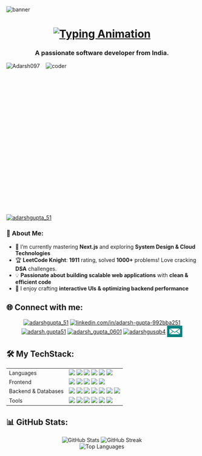 <img src="https://user-images.githubusercontent.com/74038190/221352995-5ac18bdf-1a19-4f99-bbb6-77559b220470.gif" alt="banner"/>

<h1 align="center">
  <a href="#" >
    <img src="https://readme-typing-svg.herokuapp.com?font=Fira+Code&weight=600&size=30&pause=1000&color=3498DB&center=true&vCenter=true&width=435&lines=Hi+%F0%9F%91%8B%2C+I'm+Adarsh+Gupta" alt="Typing Animation" />
  </a>
</h1>
<h3 align="center">A passionate software developer from India.</h3>
<img src="https://cdn.dribbble.com/users/1162077/screenshots/3848914/programmer.gif" alt="coder" height="400px" width="400px" align="right"/>

<p align="left"> <img src="https://komarev.com/ghpvc/?username=Adarsh097&label=Profile%20views&color=3498DB&style=flat" alt="Adarsh097" /> </p>

<p align="left"> <a href="https://twitter.com/adarshgupta_51" target="blank"><img src="https://img.shields.io/twitter/follow/adarshgupta_51?logo=twitter&style=for-the-badge&color=3498DB" alt="adarshgupta_51" /></a> </p>

### 🚀 About Me:
- 🌱 I’m currently mastering **Next.js** and exploring **System Design & Cloud Technologies**  
- 🏆 **LeetCode Knight**: **1911** rating, solved **1000+** problems! Love cracking **DSA** challenges.  
- 💡 **Passionate about building scalable web applications** with **clean & efficient code**    
- 🎨 I enjoy crafting **interactive UIs & optimizing backend performance**  

## 🌐 Connect with me:
<p align="center">
<a href="https://twitter.com/adarshgupta_51" target="blank"><img align="center" src="https://raw.githubusercontent.com/rahuldkjain/github-profile-readme-generator/master/src/images/icons/Social/twitter.svg" alt="adarshgupta_51" height="30" width="40" /></a>
<a href="https://linkedin.com/in/adarsh-gupta-992bba251" target="blank"><img align="center" src="https://raw.githubusercontent.com/rahuldkjain/github-profile-readme-generator/master/src/images/icons/Social/linked-in-alt.svg" alt="linkedin.com/in/adarsh-gupta-992bba251" height="30" width="40" /></a>
<a href="https://instagram.com/adarsh.gupta51" target="blank"><img align="center" src="https://raw.githubusercontent.com/rahuldkjain/github-profile-readme-generator/master/src/images/icons/Social/instagram.svg" alt="adarsh.gupta51" height="30" width="40" /></a>
<a href="https://www.leetcode.com/adarsh_gupta_0601" target="blank"><img align="center" src="https://raw.githubusercontent.com/rahuldkjain/github-profile-readme-generator/master/src/images/icons/Social/leet-code.svg" alt="adarsh_gupta_0601" height="30" width="40" /></a>
<a href="https://auth.geeksforgeeks.org/user/adarshgusqb4" target="blank"><img align="center" src="https://raw.githubusercontent.com/rahuldkjain/github-profile-readme-generator/master/src/images/icons/Social/geeks-for-geeks.svg" alt="adarshgusqb4" height="30" width="40" /></a>
<a href="mailto:adarshgupta0601@gmail.com" target="blank"><img align="center" src="https://raw.githubusercontent.com/edent/SuperTinyIcons/master/images/svg/email.svg" alt="adarshgupta0601@gmail.com" height="30" width="40" /></a>
</p>

## 🛠 My TechStack:
<table>
<tr>
<td>Languages</td>
<td>
<img src="https://img.shields.io/badge/c-%2300599C.svg?style=for-the-badge&logo=c&logoColor=white" />
<img src="https://img.shields.io/badge/c++-%2300599C.svg?style=for-the-badge&logo=c%2B%2B&logoColor=white" />
<img src="https://img.shields.io/badge/java-%23ED8B00.svg?style=for-the-badge&logo=openjdk&logoColor=white" />
<img src="https://img.shields.io/badge/python-%2314354C.svg?style=for-the-badge&logo=python&logoColor=white" />
<img src="https://img.shields.io/badge/javascript-%23F7DF1E.svg?style=for-the-badge&logo=javascript&logoColor=black" />
<img src="https://img.shields.io/badge/typescript-%23007ACC.svg?style=for-the-badge&logo=typescript&logoColor=white" />
</td>
</tr>
<tr>
<td>Frontend</td>
<td>
<img src="https://img.shields.io/badge/html5-%23E34F26.svg?style=for-the-badge&logo=html5&logoColor=white" />
<img src="https://img.shields.io/badge/css3-%231572B6.svg?style=for-the-badge&logo=css3&logoColor=white" />
<img src="https://img.shields.io/badge/react-%2320232a.svg?style=for-the-badge&logo=react&logoColor=%2361DAFB" />
<img src="https://img.shields.io/badge/Next-black?style=for-the-badge&logo=next.js&logoColor=white" />
<img src="https://img.shields.io/badge/tailwindcss-%2338B2AC.svg?style=for-the-badge&logo=tailwind-css&logoColor=white" />
</td>
</tr>
<tr>
<td>Backend & Databases</td>
<td>
<img src="https://img.shields.io/badge/node.js-6DA55F?style=for-the-badge&logo=node.js&logoColor=white" />
<img src="https://img.shields.io/badge/express.js-%23404d59.svg?style=for-the-badge&logo=express&logoColor=%2361DAFB" />
<img src="https://img.shields.io/badge/postgresql-%23316192.svg?style=for-the-badge&logo=postgresql&logoColor=white" />
<img src="https://img.shields.io/badge/prisma-3982CE?style=for-the-badge&logo=prisma&logoColor=white" />
<img src="https://img.shields.io/badge/NeonDB-%23009639.svg?style=for-the-badge&logo=neon&logoColor=white" />
<img src="https://img.shields.io/badge/Supabase-3ECF8E?style=for-the-badge&logo=supabase&logoColor=white" />
<img src="https://img.shields.io/badge/MongoDB-%2347A248.svg?style=for-the-badge&logo=mongodb&logoColor=white" />
</td>
</tr>
<tr>
<td>Tools</td>
<td>
<img src="https://img.shields.io/badge/Postman-FF6C37?style=for-the-badge&logo=postman&logoColor=white" />
<img src="https://img.shields.io/badge/docker-%230db7ed.svg?style=for-the-badge&logo=docker&logoColor=white" />
<img src="https://img.shields.io/badge/linux-%23FCC624.svg?style=for-the-badge&logo=linux&logoColor=black" />
<img src="https://img.shields.io/badge/Notion-%23000000.svg?style=for-the-badge&logo=notion&logoColor=white" />
<img src="https://img.shields.io/badge/Visual%20Studio%20Code-%23007ACC.svg?style=for-the-badge&logo=visual-studio-code&logoColor=white" />
<img src="https://img.shields.io/badge/vite-%23646CFF.svg?style=for-the-badge&logo=vite&logoColor=white" />
</td>
</tr>
</table>

## 📊 GitHub Stats:
<p align="center">
  <img src="https://github-readme-stats.vercel.app/api?username=Adarsh097&show_icons=true&theme=blueberry" alt="GitHub Stats" />
  <img src="https://github-readme-streak-stats.herokuapp.com/?user=Adarsh097&theme=blueberry" alt="GitHub Streak" />
  <br />
  <img src="https://github-readme-stats.vercel.app/api/top-langs/?username=Adarsh097&layout=compact&theme=blueberry" alt="Top Languages" />
</p>

